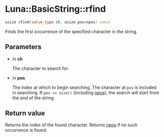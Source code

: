 # Luna::BasicString::rfind

```c++
usize rfind(value_type ch, usize pos=npos) const
```

Finds the first occurrence of the specified character in the string. 



## Parameters
* *in* **ch**

    The character to search for. 

* *in* **pos**

    The index at which to begin searching. The character at `pos` is included in searching. If `pos >= size()` (including [npos](class_luna_1_1_basic_string_1aba46fb9e7bfa2d6d109cc138bfa6cc11.md)), the search will start from the end of the string. 

## Return value
Returns the index of the found character. Returns [npos](class_luna_1_1_basic_string_1aba46fb9e7bfa2d6d109cc138bfa6cc11.md) if no such occurrence is found. 

